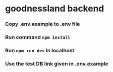 # goodnessland backend

### Copy .env.example to .env file

### Run command `npm install`

### Run `npm run dev` in localhost

### Use the test DB link given in .env.example
